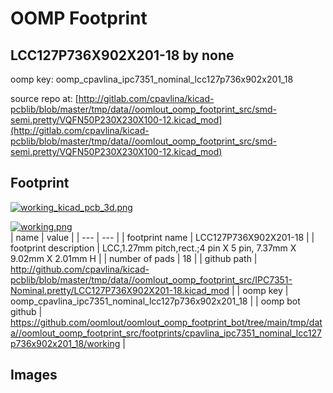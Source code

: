 # OOMP Footprint  
## LCC127P736X902X201-18  by none  
  
oomp key: oomp_cpavlina_ipc7351_nominal_lcc127p736x902x201_18  
  
source repo at: [http://gitlab.com/cpavlina/kicad-pcblib/blob/master/tmp/data//oomlout_oomp_footprint_src/smd-semi.pretty/VQFN50P230X230X100-12.kicad_mod](http://gitlab.com/cpavlina/kicad-pcblib/blob/master/tmp/data//oomlout_oomp_footprint_src/smd-semi.pretty/VQFN50P230X230X100-12.kicad_mod)  
## Footprint  
  
[![working_kicad_pcb_3d.png](working_kicad_pcb_3d_600.png)](working_kicad_pcb_3d.png)  
  
[![working.png](working_600.png)](working.png)  
| name | value | 
| --- | --- | 
| footprint name | LCC127P736X902X201-18 | 
| footprint description | LCC,1.27mm pitch,rect.;4 pin X 5 pin, 7.37mm X 9.02mm X 2.01mm H | 
| number of pads | 18 | 
| github path | http://github.com/cpavlina/kicad-pcblib/blob/master/tmp/data//oomlout_oomp_footprint_src/IPC7351-Nominal.pretty/LCC127P736X902X201-18.kicad_mod | 
| oomp key | oomp_cpavlina_ipc7351_nominal_lcc127p736x902x201_18 | 
| oomp bot github | https://github.com/oomlout/oomlout_oomp_footprint_bot/tree/main/tmp/data//oomlout_oomp_footprint_src/footprints/cpavlina_ipc7351_nominal_lcc127p736x902x201_18/working | 
## Images  
